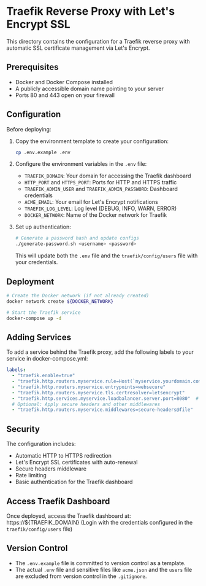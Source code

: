 # Traefik Reverse Proxy with Let's Encrypt SSL

This directory contains the configuration for a Traefik reverse proxy with automatic SSL certificate management via Let's Encrypt.

## Prerequisites

- Docker and Docker Compose installed
- A publicly accessible domain name pointing to your server
- Ports 80 and 443 open on your firewall

## Configuration

Before deploying:

1. Copy the environment template to create your configuration:
   ```bash
   cp .env.example .env
   ```

2. Configure the environment variables in the `.env` file:
   - `TRAEFIK_DOMAIN`: Your domain for accessing the Traefik dashboard
   - `HTTP_PORT` and `HTTPS_PORT`: Ports for HTTP and HTTPS traffic
   - `TRAEFIK_ADMIN_USER` and `TRAEFIK_ADMIN_PASSWORD`: Dashboard credentials
   - `ACME_EMAIL`: Your email for Let's Encrypt notifications
   - `TRAEFIK_LOG_LEVEL`: Log level (DEBUG, INFO, WARN, ERROR)
   - `DOCKER_NETWORK`: Name of the Docker network for Traefik

3. Set up authentication:
   ```bash
   # Generate a password hash and update configs
   ./generate-password.sh <username> <password>
   ```
   This will update both the `.env` file and the `traefik/config/users` file with your credentials.

## Deployment

```bash
# Create the Docker network (if not already created)
docker network create ${DOCKER_NETWORK}

# Start the Traefik service
docker-compose up -d
```

## Adding Services

To add a service behind the Traefik proxy, add the following labels to your service in docker-compose.yml:

```yaml
labels:
  - "traefik.enable=true"
  - "traefik.http.routers.myservice.rule=Host(`myservice.yourdomain.com`)"
  - "traefik.http.routers.myservice.entrypoints=websecure"
  - "traefik.http.routers.myservice.tls.certresolver=letsencrypt"
  - "traefik.http.services.myservice.loadbalancer.server.port=8080"  # Your service's exposed port
  # Optional: Apply secure headers and other middlewares
  - "traefik.http.routers.myservice.middlewares=secure-headers@file"
```

## Security

The configuration includes:
- Automatic HTTP to HTTPS redirection
- Let's Encrypt SSL certificates with auto-renewal
- Secure headers middleware
- Rate limiting
- Basic authentication for the Traefik dashboard

## Access Traefik Dashboard

Once deployed, access the Traefik dashboard at: https://${TRAEFIK_DOMAIN}
(Login with the credentials configured in the `traefik/config/users` file)

## Version Control

- The `.env.example` file is committed to version control as a template.
- The actual `.env` file and sensitive files like `acme.json` and the `users` file are excluded from version control in the `.gitignore`.
